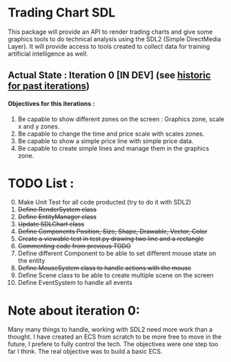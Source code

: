 # Trading Chart SDL

This package will provide an API to render trading charts and give some graphics tools to do technical analysis using the SDL2 (Simple DirectMedia Layer).
It will provide access to tools created to collect data for training artificial intelligence as well.

## Actual State : Iteration 0 [IN DEV] (see [historic for past iterations](https://github.com/Morgiver/trading-chart-sdl/blob/main/iterations.md))

#### Objectives for this iterations :
1. Be capable to show different zones on the screen : Graphics zone, scale x and y zones.
2. Be capable to change the time and price scale with scales zones.
3. Be capable to show a simple price line with simple price data.
4. Be capable to create simple lines and manage them in the graphics zone.

# TODO List :
0. Make Unit Test for all code producted (try to do it with SDL2)
1. ~~Define RenderSystem class~~
2. ~~Define EntityManager class~~
3. ~~Update SDLChart class~~
4. ~~Define Components Position, Size, Shape, Drawable, Vector, Color~~
5. ~~Create a viewable test in test.py drawing two line and a rectangle~~
6. ~~Commenting code from previous TODO~~
7. Define different Component to be able to set different mouse state on the entity
8. ~~Define MouseSystem class to handle actions with the mouse~~
9. Define Scene class to be able to create multiple scene on the screen
10. Define EventSystem to handle all events

# Note about iteration 0:
Many many things to handle, working with SDL2 need more work than a thought.
I have created an ECS from scratch to be more free to move in the future, I prefere to fully control the tech.
The objectives were one step too far I think. The real objective was to build a basic ECS.
